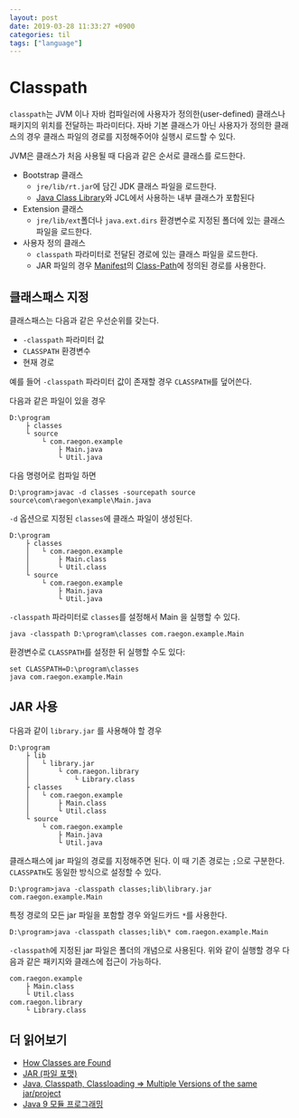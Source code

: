 ```yaml
---
layout: post
date: 2019-03-28 11:33:27 +0900
categories: til
tags: ["language"]
---
```


# Classpath

`classpath`는 JVM 이나 자바 컴파일러에 사용자가 정의한(user-defined) 클래스나 패키지의 위치를 전달하는 파라미터다. 자바 기본 클래스가 아닌 사용자가 정의한 클래스의 경우 클래스 파일의 경로를 지정해주어야 실행시 로드할 수 있다.

JVM은 클래스가 처음 사용될 때 다음과 같은 순서로 클래스를 로드한다.

- Bootstrap 클래스
  - `jre/lib/rt.jar`에 담긴 JDK 클래스 파일을 로드한다.
  - [Java Class Library](https://en.wikipedia.org/wiki/Java_Class_Library)와 JCL에서 사용하는 내부 클래스가 포함된다
- Extension 클래스
  - `jre/lib/ext`폴더나 `java.ext.dirs` 환경변수로 지정된 폴더에 있는 클래스 파일을 로드한다.
- 사용자 정의 클래스
  - `classpath` 파라미터로 전달된 경로에 있는 클래스 파일을 로드한다.
  - JAR 파일의 경우 [Manifest](https://docs.oracle.com/javase/tutorial/deployment/jar/manifestindex.html)의  [Class-Path](https://docs.oracle.com/javase/tutorial/deployment/jar/downman.html)에 정의된 경로를 사용한다.

## 클래스패스 지정

클래스패스는 다음과 같은 우선순위를 갖는다.

- `-classpath` 파라미터 값
- `CLASSPATH` 환경변수
- 현재 경로

예를 들어 `-classpath` 파라미터 값이 존재할 경우 `CLASSPATH`를 덮어쓴다.

다음과 같은 파일이 있을 경우

    D:\program
        ├ classes
        └ source
            └ com.raegon.example
                ├ Main.java
                └ Util.java

다음 명령어로 컴파일 하면

    D:\program>javac -d classes -sourcepath source source\com\raegon\example\Main.java

`-d` 옵션으로 지정된 `classes`에 클래스 파일이 생성된다.

    D:\program
        ├ classes
        │   └ com.raegon.example
        │       ├ Main.class
        │       └ Util.class
        └ source
            └ com.raegon.example
                ├ Main.java
                └ Util.java

`-classpath` 파라미터로 `classes`를 설정해서 Main 을 실행할 수 있다.

    java -classpath D:\program\classes com.raegon.example.Main

환경변수로 `CLASSPATH`를 설정한 뒤 실행할 수도 있다:

    set CLASSPATH=D:\program\classes
    java com.raegon.example.Main

## JAR 사용

다음과 같이 `library.jar` 를 사용해야 할 경우

    D:\program
        ├ lib
        │   └ library.jar
        │       └ com.raegon.library
        │           └ Library.class
        ├ classes
        │   └ com.raegon.example
        │       ├ Main.class
        │       └ Util.class
        └ source
            └ com.raegon.example
                ├ Main.java
                └ Util.java

클래스패스에 jar 파일의 경로를 지정해주면 된다. 이 때 기존 경로는 `;`으로 구분한다. `CLASSPATH`도 동일한 방식으로 설정할 수 있다.

    D:\program>java -classpath classes;lib\library.jar com.raegon.example.Main

특정 경로의 모든 jar 파일을 포함할 경우 와일드카드 `*`를 사용한다.

    D:\program>java -classpath classes;lib\* com.raegon.example.Main

`-classpath`에 지정된 jar 파일은 폴더의 개념으로 사용된다. 위와 같이 실행할 경우 다음과 같은 패키지와 클래스에 접근이 가능하다.

    com.raegon.example
        ├ Main.class
        └ Util.class
    com.raegon.library
        └ Library.class

## 더 읽어보기

- [How Classes are Found](https://docs.oracle.com/javase/8/docs/technotes/tools/findingclasses.html)
- [JAR (파일 포맷)](https://ko.wikipedia.org/wiki/JAR_(%ED%8C%8C%EC%9D%BC_%ED%8F%AC%EB%A7%B7)#%EC%8B%A4%ED%96%89_%EA%B0%80%EB%8A%A5%ED%95%9C_JAR_%ED%8C%8C%EC%9D%BC)
- [Java, Classpath, Classloading => Multiple Versions of the same jar/project](https://stackoverflow.com/questions/6105124/java-classpath-classloading-multiple-versions-of-the-same-jar-project)
- [Java 9 모듈 프로그래밍](http://www.hanbit.co.kr/store/books/look.php?p_code=B7608640342)
